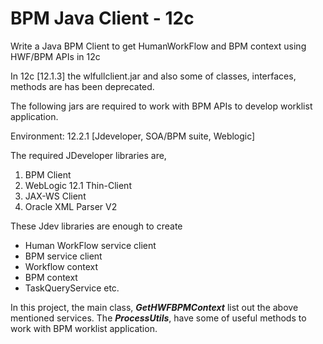 # BPM Java Client - 12c
Write a Java BPM Client to get HumanWorkFlow and BPM context using HWF/BPM APIs in 12c

In 12c [12.1.3] the wlfullclient.jar and also some of classes, interfaces, methods are has been deprecated. 

The following jars are required to work with BPM APIs to develop worklist application.

Environment: 12.2.1 [Jdeveloper, SOA/BPM suite, Weblogic]

The required JDeveloper libraries are, 

 1. BPM Client
 2. WebLogic 12.1 Thin-Client
 3. JAX-WS Client
 4. Oracle XML Parser V2

These Jdev libraries are enough to create

 - Human WorkFlow service client
 - BPM service client
 - Workflow context
 - BPM context
 - TaskQueryService etc.

In this project, the main class, ***GetHWFBPMContext*** list out the above mentioned services. The ***ProcessUtils***, have some of useful methods to work with BPM worklist application.


